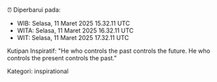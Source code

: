⏰ Diperbarui pada:
- WIB: Selasa, 11 Maret 2025 15.32.11 UTC
- WITA: Selasa, 11 Maret 2025 16.32.11 UTC
- WIT: Selasa, 11 Maret 2025 17.32.11 UTC

Kutipan Inspiratif:
"He who controls the past controls the future. He who controls the present controls the past."


Kategori: inspirational

